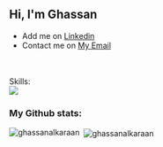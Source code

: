 <h2 align="left">Hi, I'm Ghassan</h1>

- Add me on [Linkedin](https://www.linkedin.com/in/ghassan-alkaraan)
- Contact me on [My Email](mailto:ghass.karaan@gmail.com)

<br><br>
Skills:<br>
<a href="https://skillicons.dev">
  <img src="https://skillicons.dev/icons?i=flutter,dart,vue,js,html,css,nodejs,postgres,mysql,mongodb,vscode,postman" />
</a>

<h3 align="left">My Github stats:</h3>
<p><img align="left" src="https://github-readme-stats.vercel.app/api/top-langs?langs_count=2&username=ghassanalkaraan&show_icons=true&title_color=3382ed&text_color=ffffff&icon_color=0891b2&bg_color=171717&hide_border=true&locale=en&layout=compact" alt="ghassanalkaraan" /></p>

<p>&nbsp;<img align="center" src="https://github-readme-stats.vercel.app/api?hide_title=true&username=ghassanalkaraan&hide=issues,contribs&title_color=3382ed&text_color=ffffff&icon_color=0891b2&bg_color=171717&hide_border=true&count_private=true&langs_count=4&show_icons=true&locale=en" alt="ghassanalkaraan" /></p>
<br>
